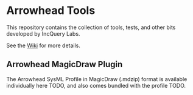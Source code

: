 # Arrowhead Tools

This repository contains the collection of tools, tests, and other bits developed by IncQuery Labs.

See the [Wiki](https://github.com/IncQueryLabs/arrowhead-tools/wiki/) for more details.

## Arrowhead MagicDraw Plugin

The Arrowhead SysML Profile in MagicDraw (.mdzip) format is available individually here TODO, and also comes bundled with the profile TODO.

